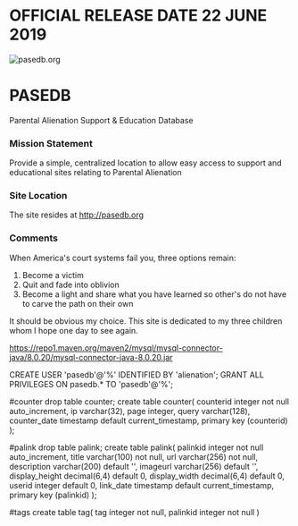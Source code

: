 
# OFFICIAL RELEASE DATE 22 JUNE 2019

![pasedb.org](https://i.imgur.com/UMLrUKs.png)

# PASEDB
Parental Alienation Support &amp; Education Database

### Mission Statement
Provide a simple, centralized location to allow easy access to support and educational sites relating to Parental Alienation

### Site Location
The site resides at http://pasedb.org


### Comments
When America's court systems fail you, three options remain:  
1) Become a victim  
2) Quit and fade into oblivion   
3) Become a light and share what you have learned so other's do not have to carve the path on their own  
  
It should be obvious my choice. This site is dedicated to my three children whom I hope one day to see again. 


https://repo1.maven.org/maven2/mysql/mysql-connector-java/8.0.20/mysql-connector-java-8.0.20.jar

CREATE USER 'pasedb'@'%' IDENTIFIED BY 'alienation';
GRANT ALL PRIVILEGES ON pasedb.* TO 'pasedb'@'%';


#counter
drop table counter;
create table counter(
	counterid integer not null auto_increment,
	ip varchar(32),
	page integer,
	query varchar(128),
	counter_date timestamp default current_timestamp,
	primary key (counterid)
);


#palink
drop table palink;
create table palink(
	palinkid integer not null auto_increment,
	title varchar(100) not null,
	url varchar(256) not null,
	description varchar(200) default '',
	imageurl varchar(256) default '',
	display_height	decimal(6,4) default 0,
	display_width decimal(6,4) default 0,
	userid integer default 0,
	link_date timestamp default current_timestamp,
	primary key (palinkid)
);

#tags
create table tag(
	tag integer not null,
	palinkid integer not null
)









